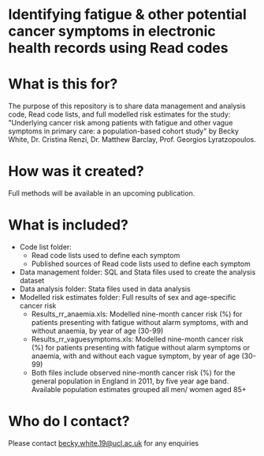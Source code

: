 # Identifying fatigue & other potential cancer symptoms in electronic health records using Read codes

# What is this for?
The purpose of this repository is to share data management and analysis code, Read code lists, and full modelled risk estimates for the study: "Underlying cancer risk among patients with fatigue and other vague symptoms in primary care: a population-based cohort study" by Becky White, Dr. Cristina Renzi, Dr. Matthew Barclay, Prof. Georgios Lyratzopoulos.

# How was it created?
Full methods will be available in an upcoming publication.

# What is included?
- Code list folder: <br/>
    - Read code lists used to define each symptom <br/>
    - Published sources of Read code lists used to define each symptom <br/>
- Data management folder: SQL and Stata files used to create the analysis dataset <br/>
- Data analysis folder: Stata files used in data analysis <br/>
- Modelled risk estimates folder: Full results of sex and age-specific cancer risk <br/>
    - Results_rr_anaemia.xls: Modelled nine-month cancer risk (%) for patients presenting with fatigue without alarm symptoms, with and without anaemia, by year of age (30-99) <br/>
    - Results_rr_vaguesymptoms.xls: Modelled nine-month cancer risk (%) for patients presenting with fatigue without alarm symptoms or anaemia, with and without each vague symptom, by year of age (30-99) <br/>
    - Both files include observed nine-month cancer risk (%) for the general population in England in 2011, by five year age band. Available population estimates grouped all men/ women aged 85+ <br/>

# Who do I contact?
Please contact becky.white.19@ucl.ac.uk for any enquiries
